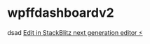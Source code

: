 # wpffdashboardv2
dsad
[Edit in StackBlitz next generation editor ⚡️](https://stackblitz.com/~/github.com/ghidtm44/wpffdashboardv2)